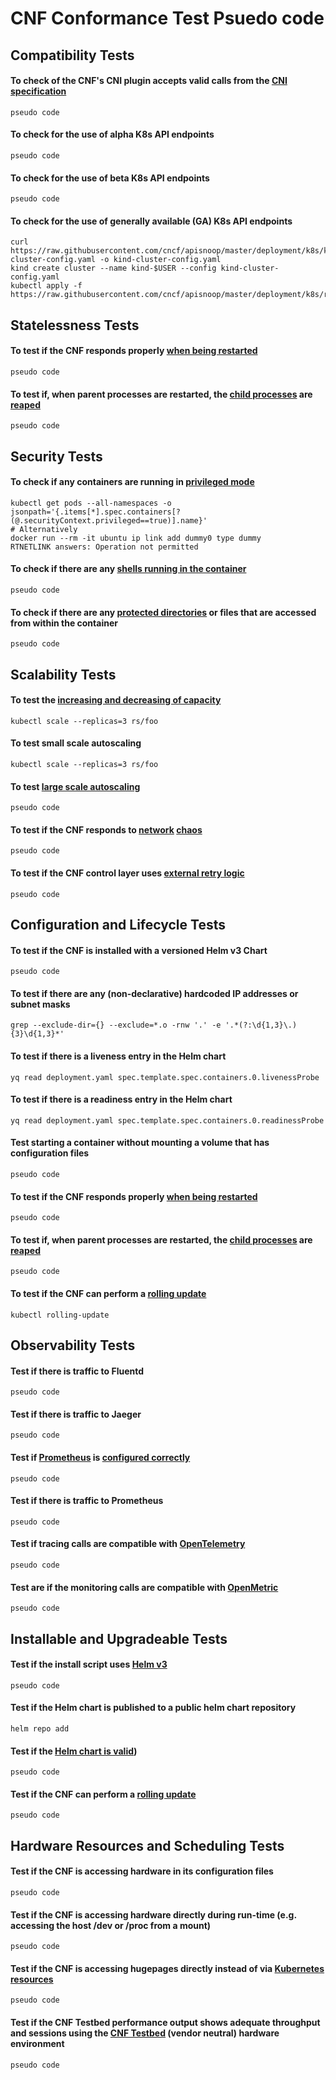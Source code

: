 # CNF Conformance Test Psuedo code

## Compatibility Tests

####  To check of the CNF's CNI plugin accepts valid calls from the [CNI specification](https://github.com/containernetworking/cni/blob/master/SPEC.md)
```
pseudo code
```
####  To check for the use of alpha K8s API endpoints
```
pseudo code
```
####  To check for the use of beta K8s API endpoints
```
pseudo code
```
####  To check for the use of generally available (GA) K8s API endpoints
```
curl https://raw.githubusercontent.com/cncf/apisnoop/master/deployment/k8s/kind-cluster-config.yaml -o kind-cluster-config.yaml
kind create cluster --name kind-$USER --config kind-cluster-config.yaml
kubectl apply -f https://raw.githubusercontent.com/cncf/apisnoop/master/deployment/k8s/raiinbow.yaml
```

## Statelessness Tests

####  To test if the CNF responds properly [when being restarted](//https://github.com/litmuschaos/litmus)
```
pseudo code
```
####  To test if, when parent processes are restarted, the [child processes](https://github.com/falcosecurity/falco) are [reaped](https://github.com/draios/sysdig-inspect)
```
pseudo code
```

## Security Tests

####  To check if any containers are running in [privileged mode](https://github.com/open-policy-agent/gatekeeper)
```
kubectl get pods --all-namespaces -o jsonpath='{.items[*].spec.containers[?(@.securityContext.privileged==true)].name}'
# Alternatively
docker run --rm -it ubuntu ip link add dummy0 type dummy 
RTNETLINK answers: Operation not permitted
```
####  To check if there are any [shells running in the container](https://github.com/open-policy-agent/gatekeeper)
```
pseudo code
```
#### To check if there are any [protected directories](https://github.com/open-policy-agent/gatekeeper) or files that are accessed from within the container
```
pseudo code
```

## Scalability Tests

####  To test the [increasing and decreasing of capacity](https://kubernetes.io/docs/reference/kubectl/cheatsheet/#scaling-resources)
```
kubectl scale --replicas=3 rs/foo
```
####  To test small scale autoscaling
```
kubectl scale --replicas=3 rs/foo
```
####  To test [large scale autoscaling](https://github.com/cncf/cnf-testbed)
```
pseudo code
```
####  To test if the CNF responds to [network](https://github.com/alexei-led/pumba) [chaos](https://github.com/worstcase/blockade)
```
pseudo code
```

####  To test if the CNF control layer uses [external retry logic](https://github.com/envoyproxy/envoy)
```
pseudo code
```

## Configuration and Lifecycle Tests

####  To test if the CNF is installed with a versioned Helm v3 Chart
```
pseudo code
```
####  To test if there are any (non-declarative) hardcoded IP addresses or subnet masks
```
grep --exclude-dir={} --exclude=*.o -rnw '.' -e '.*(?:\d{1,3}\.){3}\d{1,3}*' 
```
####  To test if there is a liveness entry in the Helm chart
```
yq read deployment.yaml spec.template.spec.containers.0.livenessProbe 
```
####  To test if there is a readiness entry in the Helm chart
```
yq read deployment.yaml spec.template.spec.containers.0.readinessProbe 
```
####  Test starting a container without mounting a volume that has configuration files
```
pseudo code
```
####  To test if the CNF responds properly [when being restarted](//https://github.com/litmuschaos/litmus)
```
pseudo code
```
####  To test if, when parent processes are restarted, the [child processes](https://github.com/falcosecurity/falco) are [reaped](https://github.com/draios/sysdig-inspect)
```
pseudo code
```
####  To test if the CNF can perform a [rolling update](https://kubernetes.io/docs/tasks/run-application/rolling-update-replication-controller/)
```
kubectl rolling-update
```

## Observability Tests

####  Test if there is traffic to Fluentd
```
pseudo code
```
####  Test if there is traffic to Jaeger
```
pseudo code
```
####  Test if [Prometheus](https://github.com/prometheus/prometheus) is [configured correctly](https://prometheus.io/docs/prometheus/latest/configuration/unit_testing_rules/)
```
pseudo code
```
####  Test if there is traffic to Prometheus
```
pseudo code
```
####  Test if tracing calls are compatible with [OpenTelemetry](https://opentracing.io/) 
```
pseudo code
```
####  Test are if the monitoring calls are compatible with [OpenMetric](https://github.com/OpenObservability/OpenMetrics) 
```
pseudo code
```

## Installable and Upgradeable Tests

####  Test if the install script uses [Helm v3](https://github.com/helm/)
```
pseudo code
```
####  Test if the Helm chart is published to a public helm chart repository
```
helm repo add
```
####  Test if the [Helm chart is valid](https://github.com/helm/chart-testing))
```
pseudo code
```
####  Test if the CNF can perform a [rolling update](https://kubernetes.io/docs/tasks/run-application/rolling-update-replication-controller/)
```
pseudo code
```

## Hardware Resources and Scheduling Tests

####  Test if the CNF is accessing hardware in its configuration files
```
pseudo code
```
####  Test if the CNF is accessing hardware directly during run-time (e.g. accessing the host /dev or /proc from a mount)
```
pseudo code
```
####  Test if the CNF is accessing hugepages directly instead of via [Kubernetes resources](https://github.com/cncf/cnf-testbed/blob/c4458634deca5e8ab73adf118eedde32904c8458/examples/use_case/external-packet-filtering-on-k8s-nsm-on-packet/gateway.yaml#L29)
```
pseudo code
```
####  Test if the CNF Testbed performance output shows adequate throughput and sessions using the [CNF Testbed](https://github.com/cncf/cnf-testbed) (vendor neutral) hardware environment
```
pseudo code
```
                                                                                                                                                                                                  

